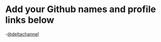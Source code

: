# Add your Github names and profile links below

-[@deltachannel](https://github.com/deltachannel)

